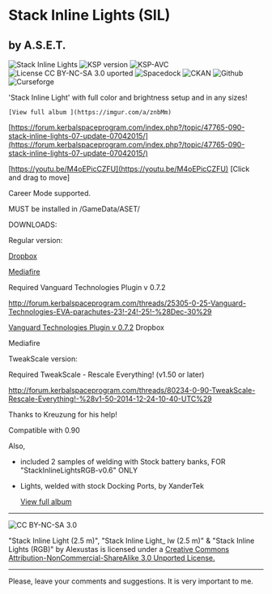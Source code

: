 ​
# Stack Inline Lights (SIL)
## by A.S.E.T.
![Stack Inline Lights](https://img.shields.io/github/v/release/zer0Kerbal/StackInlineLights?include_prereleases?style=plastic)
![KSP version](https://img.shields.io/endpoint?url=https://raw.githubusercontent.com/zer0Kerbal/StackInlineLights/master/json/ksp.json?style=plastic) ![KSP-AVC](https://img.shields.io/badge/KSP-AVC--supported-brightgreen.svg?style=plastic) ![License CC BY-NC-SA 3.0 uported](https://img.shields.io/badge/license-CC%20BY--NC--SA%203.0-lightgrey?style=plastic)
![Spacedock](https://img.shields.io/badge/SpaceDock-listed-blue.svg?style=plastic) ![CKAN](https://img.shields.io/badge/CKAN-Indexed-blue.svg?style=plastic) ![Github](https://img.shields.io/badge/Github-Indexed-blue.svg?style=plastic) ![Curseforge](https://img.shields.io/badge/CurseForge-listed-blue.svg?style=plastic)


'Stack Inline Light' with full color and brightness setup and in any sizes!

    [View full album ](https://imgur.com/a/znbMm)

 [https://forum.kerbalspaceprogram.com/index.php?/topic/47765-090-stack-inline-lights-07-update-07042015/](https://forum.kerbalspaceprogram.com/index.php?/topic/47765-090-stack-inline-lights-07-update-07042015/)

 [https://youtu.be/M4oEPicCZFU](https://youtu.be/M4oEPicCZFU)
[Click and drag to move]

Career Mode supported.

MUST be installed in <Game>/GameData/ASET/

DOWNLOADS:

Regular version:

[Dropbox](https://www.dropbox.com/s/0o94tdgxj8g4g2d/StackInlineLightsRGB-v0.7%20%28regular%29.zip?dl=0)

[Mediafire](http://www./download/jdy42l9dzbrzt2l/StackInlineLightsRGB-v0.7_(regular).zip)

Required Vanguard Technologies Plugin v 0.7.2

http://forum.kerbalspaceprogram.com/threads/25305-0-25-Vanguard-Technologies-EVA-parachutes-23!-24!-25!-%28Dec-30%29

[Vanguard Technologies Plugin v 0.7.2](https://forum.kerbalspaceprogram.com/index.php?/topic/23304-9)
Dropbox

Mediafire

TweakScale version:


Required TweakScale - Rescale Everything! (v1.50 or later)

http://forum.kerbalspaceprogram.com/threads/80234-0-90-TweakScale-Rescale-Everything!-%28v1-50-2014-12-24-10-40-UTC%29

Thanks to Kreuzung for his help!

Compatible with 0.90

Also,

- included 2 samples of welding with Stock battery banks, FOR "StackInlineLightsRGB-v0.6" ONLY

- Lights, welded with stock Docking Ports, by XanderTek

    [View full album](https://imgur.com/a/Qqaik) 

-------------------------------------------------------------------------------------------------------------------------------------------

![CC BY-NC-SA 3.0](https://i.creativecommons.org/l/by-nc-sa/3.0/88x31.png)

"Stack Inline Light (2.5 m)", "Stack Inline Light_ lw (2.5 m)" & "Stack Inline Lights (RGB)" by Alexustas is licensed under a [Creative Commons Attribution-NonCommercial-ShareAlike 3.0 Unported License.](https://creativecommons.org/licenses/by-nc-sa/3.0/ "CC BY-NC-SA 3.0")

-------------------------------------------------------------------------------------------------------------------------------------------

Please, leave your comments and suggestions. It is very important to me.
​